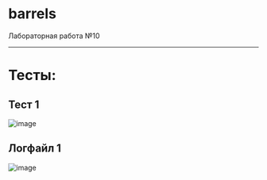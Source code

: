 # barrels
Лабораторная работа №10
____
# Тесты:
## Тест 1
![image](https://user-images.githubusercontent.com/44251572/145721759-9ca452f2-ec18-47b3-9b5f-2cf804531e1e.png)
## Логфайл 1
![image](https://user-images.githubusercontent.com/44251572/145721812-5fd34528-dc45-48a3-ad49-de2b12e0ed57.png)
